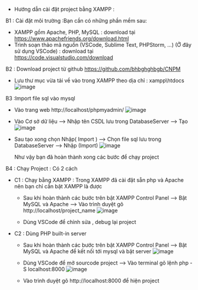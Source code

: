 * Hướng dẫn cài đặt project bằng XAMPP :

 B1 : Cài đặt môi trường :Bạn cần có những phần mềm sau:

+ XAMPP gồm Apache, PHP, MySQL : download tại https://www.apachefriends.org/download.html
+ Trình soạn thảo mã nguồn (VSCode, Sublime Text, PHPStorm, …) (Ở đây sử dụng VSCode) : download tại https://code.visualstudio.com/download

 B2 : Download project từ github https://github.com/bhbghghbgb/CNPM

+ Lưu thư mục vừa tải về vào trong XAMPP theo dịa chỉ : xampp\htdocs\
![image](https://github.com/user-attachments/assets/a220d4a0-628e-4801-b915-99980d6149be)

 B3 :Import file sql vào mysql

+ Vào trang web http://localhost/phpmyadmin/
![image](https://github.com/user-attachments/assets/1bd78a00-cb9c-4f35-81f7-3817ef28e210)

+ Vào Cơ sở dữ liệu --> Nhập tên CSDL lưu trong DatabaseServer --> Tạo 
  ![image](https://github.com/user-attachments/assets/ecfcc4ad-f182-49f7-9677-0521c25912e6)

+ Sau tạo xong chọn Nhập( Import ) --> Chọn file sql lưu trong DatabaseServer --> Nhập (Import)
![image](https://github.com/user-attachments/assets/0f539bed-7c48-4c84-b56a-d8142a88e075)

    Như vậy bạn đã hoàn thành xong các bước để chạy project 

 B4 : Chạy Project : Có 2 cách 

 + C1 : Chạy bằng XAMPP : Trong XAMPP đã cài đặt sẵn php và Apache nên bạn chỉ cần bật XAMPP là được 

    - Sau khi hoàn thành các bước trên bật XAMPP Control Panel --> Bật MySQL và Apache --> Vào trình duyệt gõ http://localhost/project_name
   ![image](https://github.com/user-attachments/assets/4d240454-a3ad-46dd-836d-744fa64dbdac)

    - Dùng VSCode để chỉnh sửa , debug lại project

 + C2 : Dùng PHP built-in server 

    - Sau khi hoàn thành các bước trên bật XAMPP Control Panel --> Bật MySQL và Apache để kết nối tới mysql và bật server
   ![image](https://github.com/user-attachments/assets/fe8c8113-2592-45ac-958e-b648241e0ce9)

    - Dùng VSCode để mở sourcode project --> Vào terminal gõ lệnh php -S localhost:8000
   ![image](https://github.com/user-attachments/assets/ecf90835-96a8-42f8-9e0a-1489573af312)

    - Vào trình duyệt gõ http://localhost:8000 để hiện project 
